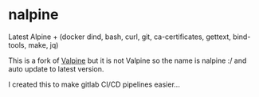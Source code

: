 # nalpine
Latest Alpine + (docker dind, bash, curl, git, ca-certificates, gettext, bind-tools, make, jq)

This is a fork of [Valpine](https://github.com/digivava/valpine) but it is not Valpine so the name is nalpine :/ and auto update to latest version.

I created this to make gitlab CI/CD pipelines easier...
